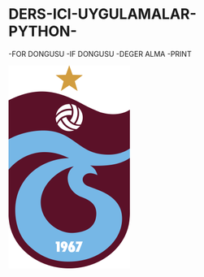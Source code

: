 # DERS-ICI-UYGULAMALAR-PYTHON-
-FOR DONGUSU
-IF DONGUSU
-DEGER ALMA
-PRINT

![Alt text](TrabzonsporAmblemi.png)
